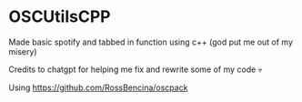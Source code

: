 # OSCUtilsCPP
Made basic spotify and tabbed in function using c++ (god put me out of my misery)

Credits to chatgpt for helping me fix and rewrite some of my code 💀 

Using https://github.com/RossBencina/oscpack

